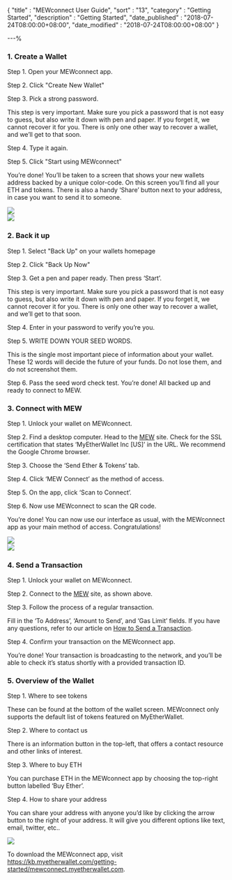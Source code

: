 {
"title" : "MEWconnect User Guide",
"sort" : "13",
"category" : "Getting Started",
"description" : "Getting Started",
"date_published" : "2018-07-24T08:00:00+08:00",
"date_modified" : "2018-07-24T08:00:00+08:00"
}

---%

<div class="mewconnect-container">
  <div class="right-image">
  	<div>
  		<h3>1. Create a Wallet</h3>
			<p>Step 1. Open your MEWconnect app.</p>
			<p>Step 2. Click "Create New Wallet"</p>
      <p> Step 3. Pick a strong password.</p>
      <p>
      This step is very important. Make sure you pick a password that
      is not easy to guess, but also write it down with pen and paper.
      If you forget it, we cannot recover it for you. There is only one other way to recover a wallet, and we’ll get to that soon.
      </p>
      <p>Step 4. Type it again.</p>
      <p>Step 5. Click "Start using MEWconnect"</p>
      <p>
        You’re done! You’ll be taken to a screen that shows your new wallets address backed by a unique color-code. On this screen you’ll find all your ETH and tokens. There is also a handy ‘Share’ button next to your address, in case you want to send it to someone.
      </p>
  	</div>
  	<div>
      <img src="../images/getting-started/mewconnect-1.jpg"/>
  	</div>
	</div>
  <div class="left-image">
  	<div>
      <img src="../images/getting-started/mewconnect-2.png"/>
  	</div>
    <div>
  		<h3>2. Back it up</h3>
      <p>Step 1. Select "Back Up" on your wallets homepage</p>
      <p>Step 2. Click "Back Up Now"</p>
      <p> Step 3. Get a pen and paper ready. Then press ‘Start’.</p>
      <p>
      This step is very important. Make sure you pick a password that
      is not easy to guess, but also write it down with pen and paper.
      If you forget it, we cannot recover it for you. There is only one other way to recover a wallet, and we’ll get to that soon.
      </p>
      <p>Step 4. Enter in your password to verify you’re you.</p>
      <p>Step 5. WRITE DOWN YOUR SEED WORDS. </p>
      <p>
      This is the single most important piece of information about your wallet. These 12 words will decide the future of your funds. Do not lose them, and do not screenshot them.
      </p>
      <p>Step 6. Pass the seed word check test. You’re done! All backed up and ready to connect to MEW.</p>
  	</div>
	</div>
  <div class="right-image">
  	<div>
  		<h3>3. Connect with MEW</h3>
      <p>Step 1. Unlock your wallet on MEWconnect.</p>
      <p>
      Step 2. Find a desktop computer. Head to the <a href="https://www.myetherwallet.com/" target="blank">MEW</a> site.
      Check for the SSL certification that states ‘MyEtherWallet Inc [US]’ in the URL. We recommend the Google Chrome browser.
      </p>
      <p>Step 3. Choose the ‘Send Ether & Tokens’ tab. </p>
      <p>Step 4. Click ‘MEW Connect’ as the method of access.</p>
      <p>Step 5. On the app, click ‘Scan to Connect’.</p>
      <p>Step 6. Now use MEWconnect to scan the QR code.</p>
      <p>
        You’re done! You can now use our interface as usual, with the MEWconnect app as your main method of access. Congratulations!
      </p>
  	</div>
  	<div>
      <img src="../images/getting-started/mewconnect-3.jpg"/>
  	</div>
	</div>
  <div class="left-image">
  	<div>
      <img src="../images/getting-started/mewconnect-4.jpg"/>
  	</div>
    <div>
  		<h3>4. Send a Transaction</h3>
      <p>Step 1. Unlock your wallet on MEWconnect.</p>
      <p>Step 2. Connect to the <a href="https://www.myetherwallet.com/" target="blank">MEW</a> site, as shown above.</p>
      <p> Step 3. Follow the process of a regular transaction.</p>
      <p>
      Fill in the ‘To Address’, ‘Amount to Send’, and ‘Gas Limit’ fields. If you have any questions, refer to our article on <a href="https://kb.myetherwallet.com/send/how-to-send-transaction.html" target="blank"> How to Send a Transaction</a>.
      </p>
      <p>Step 4. Confirm your transaction on the MEWconnect app.</p>
      <p>
        You’re done! Your transaction is broadcasting to the network, and you’ll be able to check it’s status shortly with a provided transaction ID.
      </p>
  	</div>
	</div>
  <div class="right-image">
  	<div>
  		<h3>5. Overview of the Wallet</h3>
      <p>Step 1. Where to see tokens</p>
      <p>These can be found at the bottom of the wallet screen. MEWconnect only supports the default list of tokens featured on MyEtherWallet.</p>
      <p> Step 2. Where to contact us</p>
      <p>There is an information button in the top-left, that offers a contact resource and other links of interest.</p>
      <p> Step 3. Where to buy ETH</p>
      <p>
      You can purchase ETH in the MEWconnect app by choosing the top-right button labelled ‘Buy Ether’.
      </p>
      <p>Step 4. How to share your address</p>
      <p>
      You can share your address with anyone you’d like by clicking the arrow button to the right of your address. It will give you different options like text, email, twitter, etc..
      </p>
  	</div>
  	<div>
      <img src="../images/getting-started/mewconnect-5.jpg"/>
  	</div>
	</div>
  <p>
    To download the MEWconnect app, visit <a href="https://kb.myetherwallet.com/getting-started/mewconnect.myetherwallet.com" target="blank">https://kb.myetherwallet.com/getting-started/mewconnect.myetherwallet.com</a>.
  </p>
</div>
